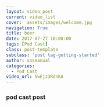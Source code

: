```yaml
---
layout: video_post
current: video_list
cover:  assets/images/welcome.jpg
navigation: True
title: beer
date: 2017-07-27 10:00:00
tags: [Pod Cast]
class: post-template
subclass: 'post tag-getting-started'
author: snsmanual
categories:
  - Pod Cast
video_url: 5wEjz3RdnKA
---
```


### pod cast post